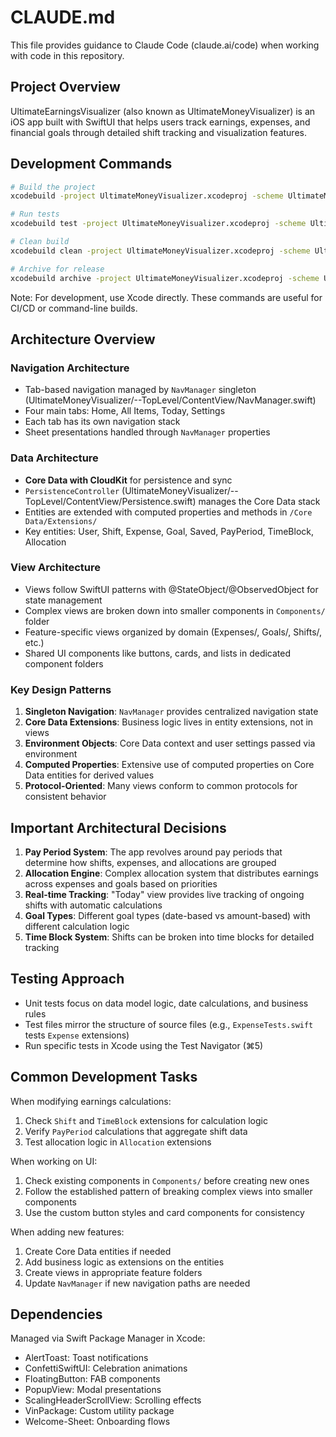 # CLAUDE.md

This file provides guidance to Claude Code (claude.ai/code) when working with code in this repository.

## Project Overview

UltimateEarningsVisualizer (also known as UltimateMoneyVisualizer) is an iOS app built with SwiftUI that helps users track earnings, expenses, and financial goals through detailed shift tracking and visualization features.

## Development Commands

```bash
# Build the project
xcodebuild -project UltimateMoneyVisualizer.xcodeproj -scheme UltimateMoneyVisualizer build

# Run tests
xcodebuild test -project UltimateMoneyVisualizer.xcodeproj -scheme UltimateMoneyVisualizer

# Clean build
xcodebuild clean -project UltimateMoneyVisualizer.xcodeproj -scheme UltimateMoneyVisualizer

# Archive for release
xcodebuild archive -project UltimateMoneyVisualizer.xcodeproj -scheme UltimateMoneyVisualizer
```

Note: For development, use Xcode directly. These commands are useful for CI/CD or command-line builds.

## Architecture Overview

### Navigation Architecture
- Tab-based navigation managed by `NavManager` singleton (UltimateMoneyVisualizer/--TopLevel/ContentView/NavManager.swift)
- Four main tabs: Home, All Items, Today, Settings
- Each tab has its own navigation stack
- Sheet presentations handled through `NavManager` properties

### Data Architecture
- **Core Data with CloudKit** for persistence and sync
- `PersistenceController` (UltimateMoneyVisualizer/--TopLevel/ContentView/Persistence.swift) manages the Core Data stack
- Entities are extended with computed properties and methods in `/Core Data/Extensions/`
- Key entities: User, Shift, Expense, Goal, Saved, PayPeriod, TimeBlock, Allocation

### View Architecture
- Views follow SwiftUI patterns with @StateObject/@ObservedObject for state management
- Complex views are broken down into smaller components in `Components/` folder
- Feature-specific views organized by domain (Expenses/, Goals/, Shifts/, etc.)
- Shared UI components like buttons, cards, and lists in dedicated component folders

### Key Design Patterns
1. **Singleton Navigation**: `NavManager` provides centralized navigation state
2. **Core Data Extensions**: Business logic lives in entity extensions, not in views
3. **Environment Objects**: Core Data context and user settings passed via environment
4. **Computed Properties**: Extensive use of computed properties on Core Data entities for derived values
5. **Protocol-Oriented**: Many views conform to common protocols for consistent behavior

## Important Architectural Decisions

1. **Pay Period System**: The app revolves around pay periods that determine how shifts, expenses, and allocations are grouped
2. **Allocation Engine**: Complex allocation system that distributes earnings across expenses and goals based on priorities
3. **Real-time Tracking**: "Today" view provides live tracking of ongoing shifts with automatic calculations
4. **Goal Types**: Different goal types (date-based vs amount-based) with different calculation logic
5. **Time Block System**: Shifts can be broken into time blocks for detailed tracking

## Testing Approach

- Unit tests focus on data model logic, date calculations, and business rules
- Test files mirror the structure of source files (e.g., `ExpenseTests.swift` tests `Expense` extensions)
- Run specific tests in Xcode using the Test Navigator (⌘5)

## Common Development Tasks

When modifying earnings calculations:
1. Check `Shift` and `TimeBlock` extensions for calculation logic
2. Verify `PayPeriod` calculations that aggregate shift data
3. Test allocation logic in `Allocation` extensions

When working on UI:
1. Check existing components in `Components/` before creating new ones
2. Follow the established pattern of breaking complex views into smaller components
3. Use the custom button styles and card components for consistency

When adding new features:
1. Create Core Data entities if needed
2. Add business logic as extensions on the entities
3. Create views in appropriate feature folders
4. Update `NavManager` if new navigation paths are needed

## Dependencies

Managed via Swift Package Manager in Xcode:
- AlertToast: Toast notifications
- ConfettiSwiftUI: Celebration animations
- FloatingButton: FAB components
- PopupView: Modal presentations
- ScalingHeaderScrollView: Scrolling effects
- VinPackage: Custom utility package
- Welcome-Sheet: Onboarding flows